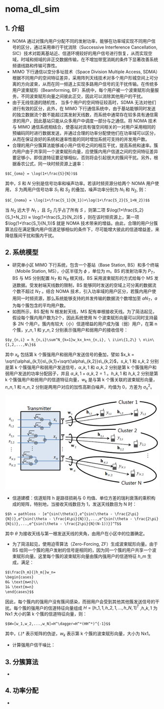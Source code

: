 # noma_dl_sim
## 1. 介绍
- NOMA 通过对簇内用户分配不同的发射功率，能够在功率域实现不同用户信号的区分，通过采用串行干扰消除（Successive Interference Cancellation, SIC）技术对距离基站近、信道环境较好的用户信号进行恢复，从而实现空域，时域和频域的非正交数据传输，在不增加带宽消耗的条件下显著改善系统频谱线路和传输可靠性。
- MIMO 下行通信以空分多址技术（Space Division Multiple Access, SDMA）根据不同用户的空间特征差异，采用阵列天线技术对多个用户形城空间上可分离的方向波束，从而在同一频道上实现多路用户信号的无干扰传输。在传统多用户波束赋形（Beamforming, BF）系统中，每个用户被一个波束赋形向量服务，不同波束赋形向量之间彼此正交，因此可以消除其他用户的干扰。
- 由于无线信道的随机性， 当多个用户的空间特征较高时，SDMA 无法对他们进行有效的区分，此外，在 MIMO 下行通信系统中，由于基站能够同时发送的独立数据流个数不能超过其发射天线数，而系统中通常存在较多具有通信需求的用户，因此基站只能从众多用户中调度一部分与之通信。将 NOMA 技术与 MIMO 通信系统相结合，使基站对具有强空间相关的一对用户采用相同的预编码同时进行数据发送，并通过合理的功率分配使他们在功率域可以区分，从而在保证良好的系统和速率性能的同时增加系统可支持的并发用户数。
- 合理的用户分簇算法能够减小用户信号之间的相互干扰，提高系统和速率。簇内用户由于共享同一个波束赋形向量，应使簇内用户信道之间的空间特征差异要足够小，即信道特征要足够相似，否则将会引起很大的簇间干扰。另外，根据香农公式，同一块时频资源上速率：
```mathjax
$$C_{oma} = \log(1+\frac{S}{N})$$
```
其中，$S$ 和 $N$ 分别是信号功率和噪声功率。若该时频资源分给两个 NOMA 用户使用， $S$ 为两用户信号功率 $S_1$ 和 $S_2$ 的叠加，噪声功率分别为 $N_1$ 和 $N_2$, 则：
```mathjax
$$C_{noma} = \log(1+\frac{S_1}{N_1})+\log(1+\frac{S_2}{S_1+N_2})$$
```
当 $N_2$ 远大于 $N_1$ ，且 $S_2$ 几乎占了所有 $S$ ，则第二项 $\log(1+\frac{S_2}{S_1+N_2}) ≈ \log(1+\frac{S_2}{N_2})$ ，则在该时频资源上，第一项 $\log(1+\frac{S_1}{N_1})$ 就是 NOMA 技术带来的增益。由此，合理的用户分簇算法应在满足簇内用户信道足够相似的条件下，尽可能增大彼此的信道增益差，来降低簇间干扰和簇内干扰。
## 2. 系统模型
- 研究单小区 MIMO 下行系统，包含一个基站（Base Station, BS）和多个终端（Mobile Station, MS），小区半径为 $\phi$ ，单位为 m。BS 的发射功率为 $P_T$，BS 与 MS 分别配置 $N_T$ 和 $N_R$ 根天线，BS 采用波束赋形的方式给每个 MS 发送数据。受发射端天线数的限制，BS 能够同时发送的空域上可分离的数据流个数不超过 $N_T$ 。结合 NOMA 技术，引入功率域的用户区分，若簇内用户使用同一时频资源，那么系统能够支持的并发传输的数据流个数增加至 $aN_T$，$a$ 为每个簇包含的平均用户数。
- 如图所示，BS 配有 N 根发射天线，MS 配有单根接收天线。为了简洁起见，假设每个簇内用户数为2个，因此系统使用 N 个波束赋形向量可以同时支持最多 2N 个用户。簇内有较大（小）信道增益的用户成为强（弱）用户，在第 n 个簇，$y\_{n,1}$ 和 $y\_{n,2}$ 分别表示强用户和弱用户的接收信号：
```mathjax
$$y_{n,i} = h_{n,i}\sum^N_{k=1}w_kx_k+n_{n,i}, \ i\in\{1,2\} \ n\in\{1,2,...,N\}$$
```
其中 $x_k$ 包括第 k 个簇强用户和弱用户发送信号的叠加，譬如 $x_k = \sqrt{\alpha\_{k,1}}s\_{k,1}+\sqrt{\alpha\_{k,2}}s\_{k,2}$，$s\_{k,1}$ 和 $s\_{k,2}$ 分别是第 k 个簇强用户和弱用户发送信号，$\alpha\_{k,1}$ 和 $\alpha\_{k,2}$ 分别是第 k 个簇强用户和弱用户发送的功率分配因子，并且 $\alpha\_{k,1}+\alpha\_{k,2}=1$ 。$h\_{k,1}$ 和 $h\_{k,2}$ 分别是第 k 个簇强用户和弱用户的信道特征向量，$w_k$ 是与第 k 个簇关联的波束赋形向量，$n\_{n,1}$ 和 $n\_{n,2}$ 分别是两用户对应的加性高斯白噪声，均值为 0，方差为 $\sigma^2_n$。

![MIMO-NOMA downlink system with N transmit antennas](_v_images/_mimonomado_1525946322_6564.png)
- 信道建模：信道矩阵 h 是路径损耗与 0 均值、单位方差的瑞利衰落的乘积构成的矩阵，特别地，当接收天线数目为 1，发送天线数目为 N 时：
```mathjax
$$h = pathloss · [e^{sin(\theta)},e^{sin(\theta - \frac{2\pi}{N})},e^{sin(\theta - \frac{4\pi}{N})},...,e^{sin(\theta - \frac{2\pi}{N}i)},...,e^{sin(\theta - \frac{2\pi}{N}(N-1))}]^T$$
```
其中 $\theta$ 为接收天线与第一根发送天线的夹角，由用户在小区中的位置确定。
- 为了简洁起见，使用迫零算法（Zero-Forcing, ZF）生成波束赋形向量。由于BS 给同一个簇的用户发射的信号是相同的，因为同一个簇的用户共享一个波束赋形向量。这里每个簇的波束赋形向量由簇内强用户的信道特征 $h\_m$ 生成，满足：
```mathjax
$$\frac{h_m}{|h_m|}w_n=
\begin{cases}
0& \text{m≠n}\\
1& \text{m=n}
\end{cases}$$
```
因此，每个簇内的强用户没有簇间感染，而弱用户会受到其他其他簇发送信号的干扰。每个簇的强用户的信道特征向量组成 $H = [h\_{1,1}, h\_{2,1},..., h\_{N,1}]^T$ ,$h\_{k,1}$ 为 Nx1 大小的第 k 个簇的信道特征向量，则：
```mathjax
$$W=[w_1,w_2,...,w_N]=H^\dagger=H^*(HH^*)^{-1}$$
```
其中，$(.)\dagger$ 表示矩阵的伪逆，$w_k$ 表示第 k 个簇的波束赋形向量，大小为 Nx1。
- 计算强用户信干噪比：
## 3. 分簇算法
- 
## 4. 功率分配
- 